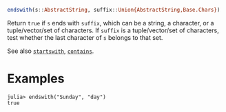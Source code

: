```julia
endswith(s::AbstractString, suffix::Union{AbstractString,Base.Chars})
```

Return `true` if `s` ends with `suffix`, which can be a string, a character, or a tuple/vector/set of characters. If `suffix` is a tuple/vector/set of characters, test whether the last character of `s` belongs to that set.

See also [`startswith`](@ref), [`contains`](@ref).

# Examples

```jldoctest
julia> endswith("Sunday", "day")
true
```
